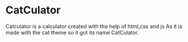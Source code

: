 # CatCulator
Catculator is a calculator created with the help of html,css and js
As it is made with the cat theme so it got its name CatCulator.
